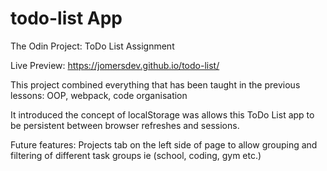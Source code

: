 # todo-list App

The Odin Project: ToDo List Assignment

Live Preview: https://jomersdev.github.io/todo-list/

This project combined everything that has been taught in the previous lessons: OOP, webpack, code organisation

It introduced the concept of localStorage was allows this ToDo List app to be persistent between browser refreshes and sessions. 

Future features: Projects tab on the left side of page to allow grouping and filtering of different task groups ie (school, coding, gym etc.)
